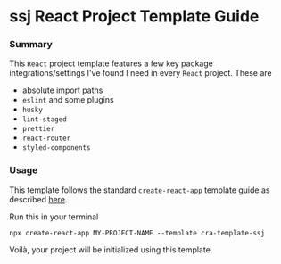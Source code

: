 # ssj React Project Template Guide

### Summary

This `React` project template features a few key package integrations/settings I've found I need in
every
`React` project. These are

- absolute import paths
- `eslint` and some plugins
- `husky`
- `lint-staged`
- `prettier`
- `react-router`
- `styled-components`


### Usage

This template follows the standard `create-react-app` template guide as described 
[here](https://create-react-app.dev/docs/custom-templates).

Run this in your terminal
```shell
npx create-react-app MY-PROJECT-NAME --template cra-template-ssj
```

Voilà, your project will be initialized using this template.

